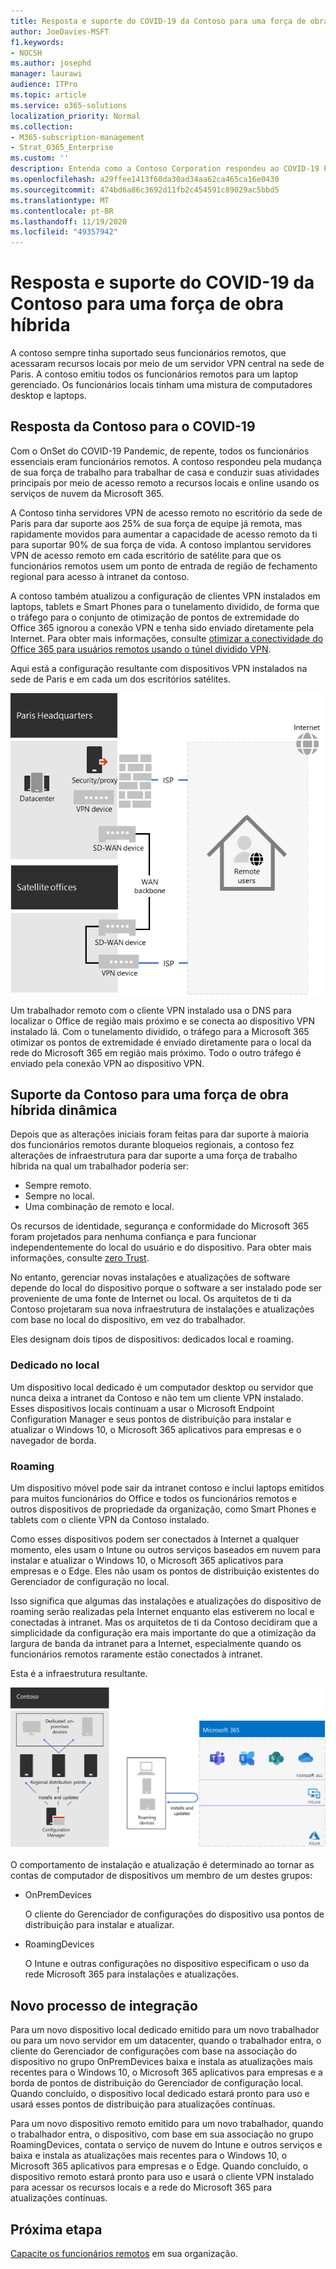 ```yaml
---
title: Resposta e suporte do COVID-19 da Contoso para uma força de obra híbrida
author: JoeDavies-MSFT
f1.keywords:
- NOCSH
ms.author: josephd
manager: laurawi
audience: ITPro
ms.topic: article
ms.service: o365-solutions
localization_priority: Normal
ms.collection:
- M365-subscription-management
- Strat_O365_Enterprise
ms.custom: ''
description: Entenda como a Contoso Corporation respondeu ao COVID-19 Pandemic e desenvolveu sua infraestrutura de instalação e atualização de software para uma força de obra híbrida.
ms.openlocfilehash: a29ffee1413f60da30ad34aa62ca465ca16e0430
ms.sourcegitcommit: 474bd6a86c3692d11fb2c454591c89029ac5bbd5
ms.translationtype: MT
ms.contentlocale: pt-BR
ms.lasthandoff: 11/19/2020
ms.locfileid: "49357942"
---
```

# <a name="contosos-covid-19-response-and-support-for-a-hybrid-workforce"></a>Resposta e suporte do COVID-19 da Contoso para uma força de obra híbrida

A contoso sempre tinha suportado seus funcionários remotos, que acessaram recursos locais por meio de um servidor VPN central na sede de Paris. A contoso emitiu todos os funcionários remotos para um laptop gerenciado. Os funcionários locais tinham uma mistura de computadores desktop e laptops.

## <a name="contosos-response-to-covid-19"></a>Resposta da Contoso para o COVID-19

Com o OnSet do COVID-19 Pandemic, de repente, todos os funcionários essenciais eram funcionários remotos. A contoso respondeu pela mudança de sua força de trabalho para trabalhar de casa e conduzir suas atividades principais por meio de acesso remoto a recursos locais e online usando os serviços de nuvem da Microsoft 365.

A Contoso tinha servidores VPN de acesso remoto no escritório da sede de Paris para dar suporte aos 25% de sua força de equipe já remota, mas rapidamente movidos para aumentar a capacidade de acesso remoto da ti para suportar 90% de sua força de vida. A contoso implantou servidores VPN de acesso remoto em cada escritório de satélite para que os funcionários remotos usem um ponto de entrada de região de fechamento regional para acesso à intranet da contoso.

A contoso também atualizou a configuração de clientes VPN instalados em laptops, tablets e Smart Phones para o tunelamento dividido, de forma que o tráfego para o conjunto de otimização de pontos de extremidade do Office 365 ignorou a conexão VPN e tenha sido enviado diretamente pela Internet. Para obter mais informações, consulte [otimizar a conectividade do Office 365 para usuários remotos usando o túnel dividido VPN](../enterprise/microsoft-365-vpn-split-tunnel.md).

Aqui está a configuração resultante com dispositivos VPN instalados na sede de Paris e em cada um dos escritórios satélites. 

![Infraestrutura de VPN da contoso](../media/contoso-hybrid-workforce/contoso-vpn-infrastructure.png)

Um trabalhador remoto com o cliente VPN instalado usa o DNS para localizar o Office de região mais próximo e se conecta ao dispositivo VPN instalado lá. Com o tunelamento dividido, o tráfego para a Microsoft 365 otimizar os pontos de extremidade é enviado diretamente para o local da rede do Microsoft 365 em região mais próximo. Todo o outro tráfego é enviado pela conexão VPN ao dispositivo VPN.

## <a name="contosos-support-for-a-dynamic-hybrid-workforce"></a>Suporte da Contoso para uma força de obra híbrida dinâmica

Depois que as alterações iniciais foram feitas para dar suporte à maioria dos funcionários remotos durante bloqueios regionais, a contoso fez alterações de infraestrutura para dar suporte a uma força de trabalho híbrida na qual um trabalhador poderia ser:

- Sempre remoto.
- Sempre no local.
- Uma combinação de remoto e local.

Os recursos de identidade, segurança e conformidade do Microsoft 365 foram projetados para nenhuma confiança e para funcionar independentemente do local do usuário e do dispositivo. Para obter mais informações, consulte [zero Trust](https://www.microsoft.com/security/business/zero-trust).

No entanto, gerenciar novas instalações e atualizações de software depende do local do dispositivo porque o software a ser instalado pode ser proveniente de uma fonte de Internet ou local. Os arquitetos de ti da Contoso projetaram sua nova infraestrutura de instalações e atualizações com base no local do dispositivo, em vez do trabalhador.

Eles designam dois tipos de dispositivos: dedicados local e roaming.

### <a name="dedicated-on-premises"></a>Dedicado no local

Um dispositivo local dedicado é um computador desktop ou servidor que nunca deixa a intranet da Contoso e não tem um cliente VPN instalado. Esses dispositivos locais continuam a usar o Microsoft Endpoint Configuration Manager e seus pontos de distribuição para instalar e atualizar o Windows 10, o Microsoft 365 aplicativos para empresas e o navegador de borda.

### <a name="roaming"></a>Roaming

Um dispositivo móvel pode sair da intranet contoso e inclui laptops emitidos para muitos funcionários do Office e todos os funcionários remotos e outros dispositivos de propriedade da organização, como Smart Phones e tablets com o cliente VPN da Contoso instalado. 

Como esses dispositivos podem ser conectados à Internet a qualquer momento, eles usam o Intune ou outros serviços baseados em nuvem para instalar e atualizar o Windows 10, o Microsoft 365 aplicativos para empresas e o Edge. Eles não usam os pontos de distribuição existentes do Gerenciador de configuração no local.

Isso significa que algumas das instalações e atualizações do dispositivo de roaming serão realizadas pela Internet enquanto elas estiverem no local e conectadas à intranet. Mas os arquitetos de ti da Contoso decidiram que a simplicidade da configuração era mais importante do que a otimização da largura de banda da intranet para a Internet, especialmente quando os funcionários remotos raramente estão conectados à intranet.

Esta é a infraestrutura resultante.

![Infraestrutura de instalações e atualizações da contoso](../media/contoso-hybrid-workforce/contoso-updates-infrastructure.png)

O comportamento de instalação e atualização é determinado ao tornar as contas de computador de dispositivos um membro de um destes grupos:

- OnPremDevices

  O cliente do Gerenciador de configurações do dispositivo usa pontos de distribuição para instalar e atualizar.

- RoamingDevices

  O Intune e outras configurações no dispositivo especificam o uso da rede Microsoft 365 para instalações e atualizações.

## <a name="new-onboarding-process"></a>Novo processo de integração

Para um novo dispositivo local dedicado emitido para um novo trabalhador ou para um novo servidor em um datacenter, quando o trabalhador entra, o cliente do Gerenciador de configurações com base na associação do dispositivo no grupo OnPremDevices baixa e instala as atualizações mais recentes para o Windows 10, o Microsoft 365 aplicativos para empresas e a borda de pontos de distribuição do Gerenciador de configuração local. Quando concluído, o dispositivo local dedicado estará pronto para uso e usará esses pontos de distribuição para atualizações contínuas.

Para um novo dispositivo remoto emitido para um novo trabalhador, quando o trabalhador entra, o dispositivo, com base em sua associação no grupo RoamingDevices, contata o serviço de nuvem do Intune e outros serviços e baixa e instala as atualizações mais recentes para o Windows 10, o Microsoft 365 aplicativos para empresas e o Edge. Quando concluído, o dispositivo remoto estará pronto para uso e usará o cliente VPN instalado para acessar os recursos locais e a rede do Microsoft 365 para atualizações contínuas.

## <a name="next-step"></a>Próxima etapa

[Capacite os funcionários remotos](empower-people-to-work-remotely.md) em sua organização.
